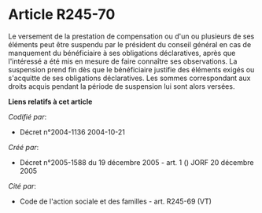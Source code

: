 # Article R245-70

Le versement de la prestation de compensation ou d'un ou plusieurs de ses éléments peut être suspendu par le président du
conseil général en cas de manquement du bénéficiaire à ses obligations déclaratives, après que l'intéressé a été mis en
mesure de faire connaître ses observations. La suspension prend fin dès que le bénéficiaire justifie des éléments exigés ou
s'acquitte de ses obligations déclaratives. Les sommes correspondant aux droits acquis pendant la période de suspension lui
sont alors versées.

**Liens relatifs à cet article**

_Codifié par_:

  - Décret n°2004-1136 2004-10-21

_Créé par_:

  - Décret n°2005-1588 du 19 décembre 2005 - art. 1 () JORF 20 décembre 2005

_Cité par_:

  - Code de l'action sociale et des familles - art. R245-69 (VT)
